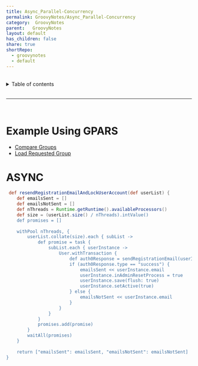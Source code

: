 ```yaml
---  
title: Async_Parallel-Concurrency  
permalink: GroovyNotes/Async_Parallel-Concurrency  
category:  GroovyNotes  
parent:   GroovyNotes  
layout: default  
has_children: false  
share: true  
shortRepo:  
  - groovynotes  
  - default  
---  
```

  
  
<br/>  
  
<details markdown="block">  
<summary>  
Table of contents  
</summary>  
{: .text-delta }  
1. TOC  
{:toc}  
</details>  
  
<br/>  
  
***  
  
<br/>  
  
# Example Using GPARS  
  
- [Compare Groups](https://gist.github.com/14paxton/b7ff93091f4db71beffb0a37140fa0f2)  
- [Load Requested Group](https://gist.github.com/14paxton/ef4f6e91fa7fa44015c41f26a1caf3ae)  
  
# ASYNC  
  
```groovy  
 def resendRegistrationEmailAndLockUserAccount(def userList) {  
    def emailsSent = []  
    def emailsNotSent = []  
    def nThreads = Runtime.getRuntime().availableProcessors()  
    def size = (userList.size() / nThreads).intValue()  
    def promises = []  
  
    withPool nThreads, {  
        userList.collate(size).each { subList ->  
            def promise = task {  
                subList.each { userInstance ->  
                    User.withTransaction {  
                        def auth0Response = sendRegistrationEmail(userInstance)  
                        if (auth0Response.type == "success") {  
                            emailsSent << userInstance.email  
                            userInstance.inAdminResetProcess = true  
                            userInstance.save(flush: true)  
                            userInstance.setActive(true)  
                        } else {  
                            emailsNotSent << userInstance.email  
                        }  
                    }  
                }  
            }  
            promises.add(promise)  
        }  
        waitAll(promises)  
    }  
  
    return ["emailsSent": emailsSent, "emailsNotSent": emailsNotSent]  
}  
``` 